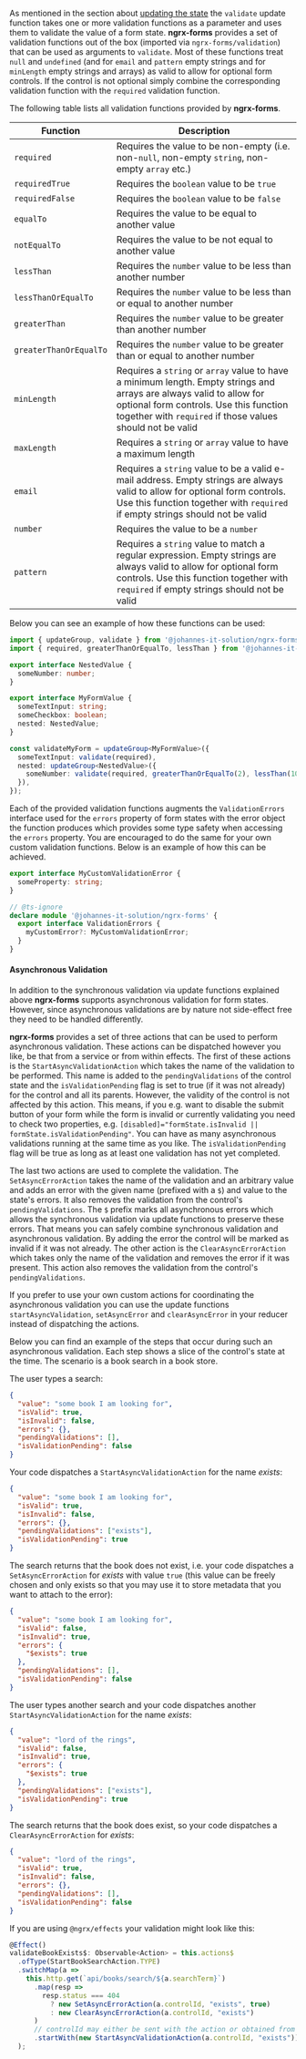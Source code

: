 As mentioned in the section about [updating the state](updating-the-state.md) the `validate` update function takes one or more validation functions as a parameter and uses them to validate the value of a form state. **ngrx-forms** provides a set of validation functions out of the box (imported via `ngrx-forms/validation`) that can be used as arguments to `validate`. Most of these functions treat `null` and `undefined` (and for `email` and `pattern` empty strings and for `minLength` empty strings and arrays) as valid to allow for optional form controls. If the control is not optional simply combine the corresponding validation function with the `required` validation function.

The following table lists all validation functions provided by **ngrx-forms**.

| Function               | Description                                                                                                                                                                                                                  |
| ---------------------- | ---------------------------------------------------------------------------------------------------------------------------------------------------------------------------------------------------------------------------- |
| `required`             | Requires the value to be non-empty (i.e. non-`null`, non-empty `string`, non-empty `array` etc.)                                                                                                                             |
| `requiredTrue`         | Requires the `boolean` value to be `true`                                                                                                                                                                                    |
| `requiredFalse`        | Requires the `boolean` value to be `false`                                                                                                                                                                                   |
| `equalTo`              | Requires the value to be equal to another value                                                                                                                                                                              |
| `notEqualTo`           | Requires the value to be not equal to another value                                                                                                                                                                          |
| `lessThan`             | Requires the `number` value to be less than another number                                                                                                                                                                   |
| `lessThanOrEqualTo`    | Requires the `number` value to be less than or equal to another number                                                                                                                                                       |
| `greaterThan`          | Requires the `number` value to be greater than another number                                                                                                                                                                |
| `greaterThanOrEqualTo` | Requires the `number` value to be greater than or equal to another number                                                                                                                                                    |
| `minLength`            | Requires a `string` or `array` value to have a minimum length. Empty strings and arrays are always valid to allow for optional form controls. Use this function together with `required` if those values should not be valid |
| `maxLength`            | Requires a `string` or `array` value to have a maximum length                                                                                                                                                                |
| `email`                | Requires a `string` value to be a valid e-mail address. Empty strings are always valid to allow for optional form controls. Use this function together with `required` if empty strings should not be valid                  |
| `number`               | Requires the value to be a `number`                                                                                                                                                                                          |
| `pattern`              | Requires a `string` value to match a regular expression. Empty strings are always valid to allow for optional form controls. Use this function together with `required` if empty strings should not be valid                 |

Below you can see an example of how these functions can be used:

```typescript
import { updateGroup, validate } from '@johannes-it-solution/ngrx-forms';
import { required, greaterThanOrEqualTo, lessThan } from '@johannes-it-solution/ngrx-forms/validation';

export interface NestedValue {
  someNumber: number;
}

export interface MyFormValue {
  someTextInput: string;
  someCheckbox: boolean;
  nested: NestedValue;
}

const validateMyForm = updateGroup<MyFormValue>({
  someTextInput: validate(required),
  nested: updateGroup<NestedValue>({
    someNumber: validate(required, greaterThanOrEqualTo(2), lessThan(10)),
  }),
});
```

Each of the provided validation functions augments the `ValidationErrors` interface used for the `errors` property of form states with the error object the function produces which provides some type safety when accessing the `errors` property. You are encouraged to do the same for your own custom validation functions. Below is an example of how this can be achieved.

```typescript
export interface MyCustomValidationError {
  someProperty: string;
}

// @ts-ignore
declare module '@johannes-it-solution/ngrx-forms' {
  export interface ValidationErrors {
    myCustomError?: MyCustomValidationError;
  }
}
```

#### Asynchronous Validation

In addition to the synchronous validation via update functions explained above **ngrx-forms** supports asynchronous validation for form states. However, since asynchronous validations are by nature not side-effect free they need to be handled differently.

**ngrx-forms** provides a set of three actions that can be used to perform asynchronous validation. These actions can be dispatched however you like, be that from a service or from within effects. The first of these actions is the `StartAsyncValidationAction` which takes the name of the validation to be performed. This name is added to the `pendingValidations` of the control state and the `isValidationPending` flag is set to true (if it was not already) for the control and all its parents. However, the validity of the control is not affected by this action. This means, if you e.g. want to disable the submit button of your form while the form is invalid or currently validating you need to check two properties, e.g. `[disabled]="formState.isInvalid || formState.isValidationPending"`. You can have as many asynchronous validations running at the same time as you like. The `isValidationPending` flag will be true as long as at least one validation has not yet completed.

The last two actions are used to complete the validation. The `SetAsyncErrorAction` takes the name of the validation and an arbitrary value and adds an error with the given name (prefixed with a `$`) and value to the state's errors. It also removes the validation from the control's `pendingValidations`. The `$` prefix marks all asynchronous errors which allows the synchronous validation via update functions to preserve these errors. That means you can safely combine synchronous validation and asynchronous validation. By adding the error the control will be marked as invalid if it was not already. The other action is the `ClearAsyncErrorAction` which takes only the name of the validation and removes the error if it was present. This action also removes the validation from the control's `pendingValidations`.

If you prefer to use your own custom actions for coordinating the asynchronous validation you can use the update functions `startAsyncValidation`, `setAsyncError` and `clearAsyncError` in your reducer instead of dispatching the actions.

Below you can find an example of the steps that occur during such an asynchronous validation. Each step shows a slice of the control's state at the time. The scenario is a book search in a book store.

The user types a search:

```json
{
  "value": "some book I am looking for",
  "isValid": true,
  "isInvalid": false,
  "errors": {},
  "pendingValidations": [],
  "isValidationPending": false
}
```

Your code dispatches a `StartAsyncValidationAction` for the name _exists_:

```json
{
  "value": "some book I am looking for",
  "isValid": true,
  "isInvalid": false,
  "errors": {},
  "pendingValidations": ["exists"],
  "isValidationPending": true
}
```

The search returns that the book does not exist, i.e. your code dispatches a `SetAsyncErrorAction` for _exists_ with value `true` (this value can be freely chosen and only exists so that you may use it to store metadata that you want to attach to the error):

```json
{
  "value": "some book I am looking for",
  "isValid": false,
  "isInvalid": true,
  "errors": {
    "$exists": true
  },
  "pendingValidations": [],
  "isValidationPending": false
}
```

The user types another search and your code dispatches another `StartAsyncValidationAction` for the name _exists_:

```json
{
  "value": "lord of the rings",
  "isValid": false,
  "isInvalid": true,
  "errors": {
    "$exists": true
  },
  "pendingValidations": ["exists"],
  "isValidationPending": true
}
```

The search returns that the book does exist, so your code dispatches a `ClearAsyncErrorAction` for _exists_:

```json
{
  "value": "lord of the rings",
  "isValid": true,
  "isInvalid": false,
  "errors": {},
  "pendingValidations": [],
  "isValidationPending": false
}
```

If you are using `@ngrx/effects` your validation might look like this:

```typescript
@Effect()
validateBookExists$: Observable<Action> = this.actions$
  .ofType(StartBookSearchAction.TYPE)
  .switchMap(a =>
    this.http.get(`api/books/search/${a.searchTerm}`)
      .map(resp =>
        resp.status === 404
          ? new SetAsyncErrorAction(a.controlId, "exists", true)
          : new ClearAsyncErrorAction(a.controlId, "exists")
      )
      // controlId may either be sent with the action or obtained from the store via withLatestFrom
      .startWith(new StartAsyncValidationAction(a.controlId, "exists"))
  );
```
